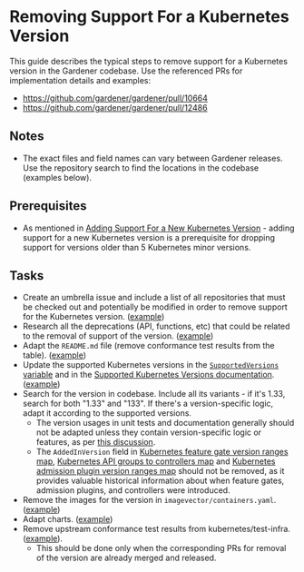 # Removing Support For a Kubernetes Version

This guide describes the typical steps to remove support for a Kubernetes version in the Gardener codebase. Use the referenced PRs for implementation details and examples:
- https://github.com/gardener/gardener/pull/10664
- https://github.com/gardener/gardener/pull/12486

## Notes

- The exact files and field names can vary between Gardener releases. Use the repository search to find the locations in the codebase (examples below).

## Prerequisites

- As mentioned in [Adding Support For a New Kubernetes Version](new-kubernetes-version.md) - adding support for a new Kubernetes version is a prerequisite for dropping support for versions older than 5 Kubernetes minor versions.

## Tasks

- Create an umbrella issue and include a list of all repositories that must be checked out and potentially be modified in order to remove support for the Kubernetes version. ([example](https://github.com/gardener/gardener/issues/12409))
- Research all the deprecations (API, functions, etc) that could be related to the removal of support of the version. ([example](https://github.com/gardener/gardener/pull/10664#:~:text=What%20this%20PR,config%20(ProtectKernelDefaults%20etc.)))
- Adapt the `README.md` file (remove conformance test results from the table). ([example](https://github.com/gardener/gardener/pull/12486/commits/16fa4cf56cdf85cf645c3ca1b739607b515669cb))
- Update the supported Kubernetes versions in the [`SupportedVersions` variable](../../pkg/utils/validation/kubernetesversion/version.go) and in the [Supported Kubernetes Versions documentation](../usage/shoot-operations/supported_k8s_versions.md). ([example](https://github.com/gardener/gardener/pull/12486/commits/16fa4cf56cdf85cf645c3ca1b739607b515669cb))
- Search for the version in codebase. Include all its variants - if it's 1.33, search for both "1.33" and "133". If there's a version-specific logic, adapt it according to the supported versions.
    - The version usages in unit tests and documentation generally should not be adapted unless they contain version-specific logic or features, as per [this discussion](https://github.com/gardener/gardener/pull/12486#pullrequestreview-3151223952).
    - The `AddedInVersion` field in [Kubernetes feature gate version ranges map](https://github.com/gardener/gardener/blob/f78a04e2dfbf9fc833a56b3f6ee69c4b7cf0bfee/pkg/utils/validation/features/featuregates.go#L24), [Kubernetes API groups to controllers map](https://github.com/gardener/gardener/blob/f78a04e2dfbf9fc833a56b3f6ee69c4b7cf0bfee/pkg/utils/kubernetes/controllers.go#L10) and [Kubernetes admission plugin version ranges map](https://github.com/gardener/gardener/blob/f78a04e2dfbf9fc833a56b3f6ee69c4b7cf0bfee/pkg/utils/validation/admissionplugins/admissionplugins.go#L38) should not be removed, as it provides valuable historical information about when feature gates, admission plugins, and controllers were introduced.
- Remove the images for the version in `imagevector/containers.yaml`. ([example](https://github.com/gardener/gardener/pull/12486/commits/3a4e7d00fedbbd242288fda54cfea4dac2486696))
- Adapt charts. ([example](https://github.com/gardener/gardener/pull/10664/commits/a919cec969476d5fa942a84599e536575bf47c93))
- Remove upstream conformance test results from kubernetes/test-infra. ([example](https://github.com/kubernetes/test-infra/pull/35396)).
    - This should be done only when the corresponding PRs for removal of the version are already merged and released.